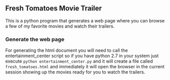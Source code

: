## Fresh Tomatoes Movie Trailer

This is a python program that generates a web page where you can browse a few 
of my favorite movies and watch their trailers.

### Generate the web page

For generating the html document you will need to call the entertainment_center script
so if you have python 2.7 in your system just execute `python entertainment_center.py`
and it will create a file called `fresh_tomatoes.html` and immediately it will open 
the browser in the current session showing up the movies ready for you to watch the trailers.   